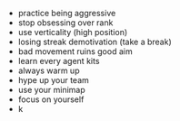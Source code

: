 * practice being aggressive
* stop obsessing over rank
* use verticality (high position)
* losing streak demotivation (take a break)
* bad movement ruins good aim
* learn every agent kits
* always warm up
* hype up your team
* use your minimap
* focus on yourself
* k